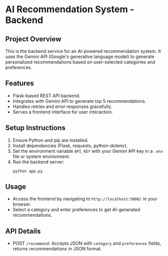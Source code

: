# AI Recommendation System - Backend

## Project Overview
This is the backend service for an AI-powered recommendation system. It uses the Gemini API (Google's generative language model) to generate personalized recommendations based on user-selected categories and preferences.

## Features
- Flask-based REST API backend.
- Integrates with Gemini API to generate top 5 recommendations.
- Handles retries and error responses gracefully.
- Serves a frontend interface for user interaction.

## Setup Instructions
1. Ensure Python and pip are installed.
2. Install dependencies (Flask, requests, python-dotenv).
3. Set the environment variable `API_KEY` with your Gemini API key in a `.env` file or system environment.
4. Run the backend server:
   ```
   python app.py
   ```

## Usage
- Access the frontend by navigating to `http://localhost:5000/` in your browser.
- Select a category and enter preferences to get AI-generated recommendations.

## API Details
- POST `/recommend`: Accepts JSON with `category` and `preferences` fields, returns recommendations in JSON format.
